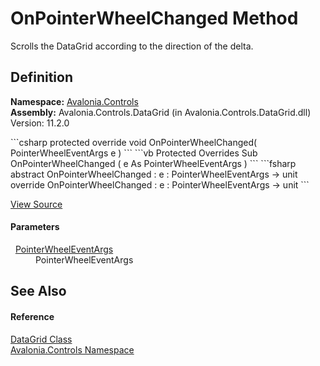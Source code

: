 # OnPointerWheelChanged Method


Scrolls the DataGrid according to the direction of the delta.



## Definition
**Namespace:** <a href="N_Avalonia_Controls">Avalonia.Controls</a>  
**Assembly:** Avalonia.Controls.DataGrid (in Avalonia.Controls.DataGrid.dll) Version: 11.2.0

<Tabs groupId="api-code-preview">
<TabItem value="csharp" label="C#">
```csharp
protected override void OnPointerWheelChanged(
	PointerWheelEventArgs e
)
```
</TabItem>
<TabItem value="vb" label="VB">
```vb
Protected Overrides Sub OnPointerWheelChanged ( 
	e As PointerWheelEventArgs
)
```
</TabItem>
<TabItem value="fsharp" label="F#">
```fsharp
abstract OnPointerWheelChanged : 
        e : PointerWheelEventArgs -> unit 
override OnPointerWheelChanged : 
        e : PointerWheelEventArgs -> unit 
```
</TabItem>
</Tabs>



<a href="https://github.com/AvaloniaUI/Avalonia/tree/master/src/Avalonia.Controls.DataGrid/DataGrid.cs#L2318" title="View the source code">View Source</a>



#### Parameters
<dl><dt>  <a href="T_Avalonia_Input_PointerWheelEventArgs">PointerWheelEventArgs</a></dt><dd>PointerWheelEventArgs</dd></dl>

## See Also


#### Reference
<a href="T_Avalonia_Controls_DataGrid">DataGrid Class</a>  
<a href="N_Avalonia_Controls">Avalonia.Controls Namespace</a>  
